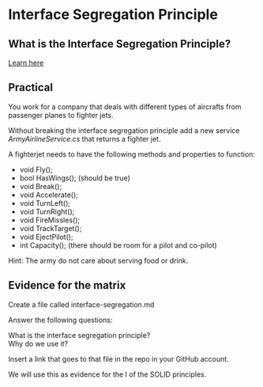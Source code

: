 # Interface Segregation Principle

## What is the Interface Segregation Principle?

[Learn here](https://reflectoring.io/interface-segregation-principle/)
## Practical 

You work for a company that deals with different types of aircrafts from passenger planes to fighter jets. 

Without breaking the interface segregation principle add a new service *ArmyAirlineService.cs* that returns a fighter jet.

A fighterjet needs to have the following methods and properties to function:

- void Fly();
- bool HasWings(); (should be true)
- void Break();
- void Accelerate();
- void TurnLeft();
- void TurnRight();
- void FireMissles();
- void TrackTarget();
- void EjectPilot();
- int Capacity(); (there should be room for a pilot and co-pilot)

Hint: The army do not care about serving food or drink.

## Evidence for the matrix

Create a file called interface-segregation.md

Answer the following questions:

What is the interface segregation principle?   
Why do we use it?   

Insert a link that goes to that file in the repo in your GitHub account.

We will use this as evidence for the I of the SOLID principles.

